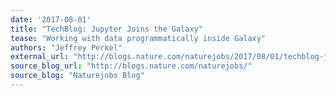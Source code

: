 ```yaml
---
date: '2017-08-01'
title: "TechBlog: Jupyter Joins the Galaxy"
tease: "Working with data programmatically inside Galaxy"
authors: "Jeffrey Perkel"
external_url: "http://blogs.nature.com/naturejobs/2017/08/01/techblog-jupyter-joins-the-galaxy/"
source_blog_url: "http://blogs.nature.com/naturejobs/"
source_blog: "Naturejobs Blog"
---
```

